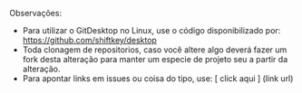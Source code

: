 

Observações:

- Para utilizar o GitDesktop no Linux, use o código disponibilizado por: https://github.com/shiftkey/desktop
-  Toda clonagem de repositorios, caso você altere algo deverá fazer um fork desta alteração para manter um especie de projeto seu a partir da alteração.
- Para apontar links em issues ou coisa do tipo, use: [ click aqui ] (link url)
